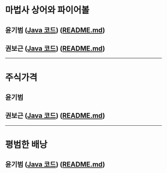 # 마법사 상어와 파이어볼
## 윤기범 ([Java 코드](백준_마법사상어와파이어볼_윤기범.java)) ([README.md](src/마법사상어와파이어볼_윤기범.md))
## 권보근 ([Java 코드](백준_마법사상어와파이어볼_권보근.java)) ([README.md](src/마법사상어와파이어볼_권보근.md))
<hr>

# 주식가격
## 윤기범
## 권보근 ([Java 코드](프로_주식가격_권보근.java)) ([README.md](src/주식가격_권보근.md))
<hr>

# 평범한 배낭
## 윤기범 ([Java 코드](백준_평범한배낭_윤기범.java)) ([README.md](src/평범한배낭_윤기범.md))

